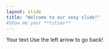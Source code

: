 ```yaml
---
layout: slide
title: "Welcome to our sexy slide!"
#Show me your **tities**
---
```

Your text
Use the left arrow to go back!
